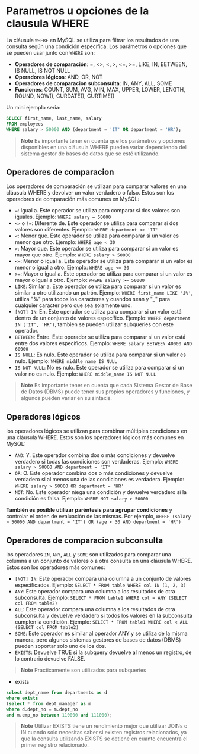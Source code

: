 # Parametros u opciones de la clausula WHERE

La cláusula `WHERE` en MySQL se utiliza para filtrar los resultados de una consulta según una condición específica. Los parámetros o opciones que se pueden usar junto con `WHERE` son:


* **Operadores de comparación**: =, <>, <, >, <=, >=, LIKE, IN, BETWEEN, IS NULL, IS NOT NULL
* **Operadores lógicos**: AND, OR, NOT
* **Operadores de comparacion subconsulta**: IN, ANY, ALL, SOME
* **Funciones**: COUNT, SUM, AVG, MIN, MAX, UPPER, LOWER, LENGTH, ROUND, NOW(), CURDATE(), CURTIME()


Un mini ejemplo seria: 

```sql
SELECT first_name, last_name, salary
FROM employees
WHERE salary > 50000 AND (department = 'IT' OR department = 'HR');
```

> **Note** Es importante tener en cuenta que los parámetros y opciones disponibles en una cláusula WHERE pueden variar dependiendo del sistema gestor de bases de datos que se esté utilizando.


## Operadores de comparacion

Los operadores de comparación se utilizan para comparar valores en una cláusula WHERE y devolver un valor verdadero o falso. Estos son los operadores de comparación más comunes en MySQL:

* `=`: Igual a. Este operador se utiliza para comparar si dos valores son iguales. Ejemplo: `WHERE salary = 50000`
* `<>` o `!=`: Diferente de. Este operador se utiliza para comparar si dos valores son diferentes. Ejemplo: `WHERE department <> 'IT'`
* `<`: Menor que. Este operador se utiliza para comparar si un valor es menor que otro. Ejemplo: `WHERE age < 30`
* `>`: Mayor que. Este operador se utiliza para comparar si un valor es mayor que otro. Ejemplo: `WHERE salary > 50000`
* `<=`: Menor o igual a. Este operador se utiliza para comparar si un valor es menor o igual a otro. Ejemplo: `WHERE age <= 30`
* `>=`: Mayor o igual a. Este operador se utiliza para comparar si un valor es mayor o igual a otro. Ejemplo: `WHERE salary >= 50000`
* `LIKE`: Similar a. Este operador se utiliza para comparar si un valor es similar a otro utilizando un patrón. Ejemplo: `WHERE first_name LIKE 'J%'`, utiliza "%" para todos los caracteres y cuandos sean y "_" para cualquier caracter pero que sea solamente uno.
* `[NOT] IN`: En. Este operador se utiliza para comparar si un valor está dentro de un conjunto de valores específico. Ejemplo: `WHERE department IN ('IT', 'HR')`, tambien se pueden utilizar subqueries con este operador.
* `BETWEEN`: Entre. Este operador se utiliza para comparar si un valor está entre dos valores específicos. Ejemplo: `WHERE salary BETWEEN 40000 AND 60000`
* `IS NULL`: Es nulo. Este operador se utiliza para comparar si un valor es nulo. Ejemplo: `WHERE middle_name IS NULL`
* `IS NOT NULL`: No es nulo. Este operador se utiliza para comparar si un valor no es nulo. Ejemplo: `WHERE middle_name IS NOT NULL`

> **Note** Es importante tener en cuenta que cada Sistema Gestor de Base de Datos (DBMS) puede tener sus propios operadores y funciones, y algunos pueden variar en su sintaxis.

## Operadores lógicos

los operadores lógicos se utilizan para combinar múltiples condiciones en una cláusula WHERE. Estos son los operadores lógicos más comunes en MySQL:

* `AND`: Y. Este operador combina dos o más condiciones y devuelve verdadero si todas las condiciones son verdaderas. Ejemplo: `WHERE salary > 50000 AND department = 'IT'`
* `OR`: O. Este operador combina dos o más condiciones y devuelve verdadero si al menos una de las condiciones es verdadera. Ejemplo: `WHERE salary > 50000 OR department = 'HR'`
* `NOT`: No. Este operador niega una condición y devuelve verdadero si la condición es falsa. Ejemplo: `WHERE NOT salary > 50000`

**También es posible utilizar paréntesis para agrupar condiciones** y controlar el orden de evaluación de las mismas. Por ejemplo, `WHERE (salary > 50000 AND department = 'IT') OR (age < 30 AND department = 'HR')`

## Operadores de comparacion subconsulta

los operadores `IN`, `ANY`, `ALL` y `SOME` son utilizados para comparar una columna a un conjunto de valores o a otra consulta en una cláusula WHERE. Estos son los operadores más comunes:

* `[NOT] IN`: Este operador compara una columna a un conjunto de valores especificados. Ejemplo: `SELECT * FROM table WHERE col IN (1, 2, 3)`
* `ANY`: Este operador compara una columna a los resultados de otra subconsulta. Ejemplo: `SELECT * FROM table1 WHERE col = ANY (SELECT col FROM table2)`
* `ALL`: Este operador compara una columna a los resultados de otra subconsulta y devuelve verdadero si todos los valores en la subconsulta cumplen la condición. Ejemplo: `SELECT * FROM table1 WHERE col < ALL (SELECT col FROM table2)`
* `SOME`: Este operador es similar al operador ANY y se utiliza de la misma manera, pero algunos sistemas gestores de bases de datos (DBMS) pueden soportar solo uno de los dos.
* `EXISTS`: Devuelve TRUE si la subquery devuelve al menos un registro, de lo contrario devuelve FALSE.

> **Note** Practicamente son utilizados para subqueries

* exists

```sql
select dept_name from departments as d 
where exists 
(select * from dept_manager as m 
where d.dept_no = m.dept_no 
and m.emp_no between 110000 and 111000);
```

> **Note** Utilizar EXISTS tiene un rendimiento mejor que utilizar JOINs o IN cuando solo necesitas saber si existen registros relacionados, ya que la consulta utilizando EXISTS se detiene en cuanto encuentra el primer registro relacionado.